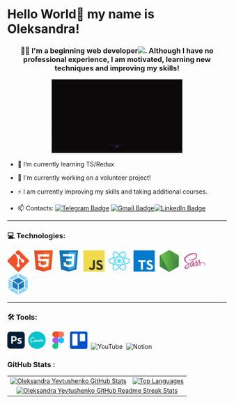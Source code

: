 # Hello World👋 my name is Oleksandra!

### <div align="center"> :woman_technologist: I'm a beginning web developer<img src="https://media.giphy.com/media/WUlplcMpOCEmTGBtBW/giphy.gif" width="40px">. Although I have no professional experience, I am motivated, learning new techniques and improving my skills! </div>

<p align="center">
 <img width="300" src="assets/githubwo.gif" alt="github"/>
</p>

- :telescope:  I’m currently learning TS/Redux

- :seedling: I'm currently working on a volunteer project!

- :zap: I am currently improving my skills and taking additional courses.

- :mailbox: Contacts: [![Telegram Badge](https://img.shields.io/badge/%40olexaevtush-0088CC?style=for-the-badge&logo=Telegram&logoColor=white)](https://t.me/OlexaEvtush) [![Gmail Badge](https://img.shields.io/badge/olexaevtush%40gmail.com-red?style=for-the-badge&logo=Gmail&logoColor=white)](mailto:olexaevtush@gmail.com)[![LinkedIn Badge](https://img.shields.io/badge/%D0%9Eleksandra%20Yevtushenko-0077B5?style=for-the-badge&logo=LinkedIn&logoColor=white)](https://www.linkedin.com/in/оleksandra-yevtushenko-b2a082228/)

---

### 💻  Technologies:

<div>
  <img src="https://github.com/devicons/devicon/blob/master/icons/git/git-original.svg" title="git" alt="git" width="50" height="50"/>&nbsp
  <img src="https://github.com/devicons/devicon/blob/master/icons/html5/html5-original.svg" title="html5" alt="html5" width="50" height="50"/>&nbsp
  <img src="https://github.com/devicons/devicon/blob/master/icons/css3/css3-original.svg" title="css" alt="css" width="50" height="50"/>&nbsp
  <img src="https://github.com/devicons/devicon/blob/master/icons/javascript/javascript-original.svg" title="javascript" alt="javascript" width="50" height="50"/>&nbsp
  <img src="https://github.com/devicons/devicon/blob/master/icons/react/react-original.svg" title="reactjs" alt="reactjs" width="50" height="50"/>&nbsp
  <img src="https://github.com/devicons/devicon/blob/master/icons/typescript/typescript-plain.svg" title="typescript" alt="typescript" width="50" height="50"/>&nbsp
  <img src="https://github.com/devicons/devicon/blob/master/icons/nodejs/nodejs-original.svg" title="nodejs" alt="nodejs" width="50" height="50"/>&nbsp
  <img src="https://github.com/devicons/devicon/blob/master/icons/sass/sass-original.svg" title="sass/scss" alt="sass/scss" width="50" height="50"/>&nbsp;
  <img src="https://github.com/devicons/devicon/blob/master/icons/webpack/webpack-original.svg" title="webpack" alt="webpack" width="50" height="50"/>&nbsp;
</div>

---

### 🛠 Tools:

<div>
  <img src="https://github.com/devicons/devicon/blob/master/icons/photoshop/photoshop-plain.svg" title="photoshop" alt="photoshop" width="40" height="40"/>&nbsp;
  <img src="https://github.com/devicons/devicon/blob/master/icons/canva/canva-original.svg" title="canva" alt="canva" width="40" height="40"/>&nbsp;
  <img src="https://github.com/devicons/devicon/blob/master/icons/figma/figma-original.svg" title="figma" alt="figma" width="40" height="40"/>&nbsp;
  <img src="https://github.com/devicons/devicon/blob/master/icons/trello/trello-plain.svg" title="trello" alt="trello" width="40" height="40"/>&nbsp;
  <img src="https://upload.wikimedia.org/wikipedia/commons/9/9e/YouTube_Logo_%282013-2017%29.svg" title="YouTube" alt="YouTube" width="40" height="40"/>&nbsp;
  <img src="https://upload.wikimedia.org/wikipedia/commons/e/e9/Notion-logo.svg" title="Notion" alt="Notion" width="40" height="40"/>&nbsp;
</div>

### GitHub Stats :

<table align="center">
  <tr>
  <td>
  <a href="https://github.com/olexaevtush/olexaevtush"> <img src="https://github-readme-stats-arasgungore.vercel.app/api?username=oleksandraYevtushenko&theme=cobalt&hide_border=true&show_icons=true&count_private=true" alt="Oleksandra Yevtushenko GitHub Stats" /></a>
  </td>
  <td>
  <a href="https://github.com/anuraghazra/github-readme-stats"> <img src="https://github-readme-stats-arasgungore.vercel.app/api/top-langs/?username=oleksandraYevtushenko&theme=outrun&hide_border=true&langs_count=8&layout=compact&count_private=true" alt="Top Languages" /></a>
  </td>
  </tr>
  <tr>
  <td colspan=2 align="center">
 <a href="https://git.io/streak-stats"> <img src="http://github-readme-streak-stats.herokuapp.com?user=oleksandraYevtushenko&hide_border=true&theme=tokyonight&date_format=j%20M%5B%20Y%5D" alt="Oleksandra Yevtushenko GitHub Readme Streak Stats" /> </a>
  </td>
  </tr>
</table>

